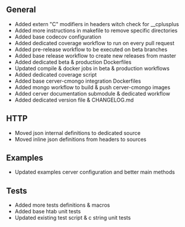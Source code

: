 ## General
- Added extern "C" modifiers in headers witch check for __cplusplus
- Added more instructions in makefile to remove specific directories
- Added base codecov configuration
- Added dedicated coverage workflow to run on every pull request
- Added pre-release workflow to be executed on beta branches
- Added base release workflow to create new releases from master
- Added dedicated beta & production Dockerfiles
- Updated compile & docker jobs in beta & production workflows
- Added dedicated coverage script
- Added base cerver-cmongo integration Dockerfiles
- Added mongo workflow to build & push cerver-cmongo images
- Added cerver documentation submodule & dedicated workflow
- Added dedicated version file & CHANGELOG.md

## HTTP
- Moved json internal definitions to dedicated source
- Moved inline json definitions from headers to sources

## Examples
- Updated examples cerver configuration and better main methods

## Tests
- Added more tests definitions & macros
- Added base htab unit tests
- Updated existing test script & c string unit tests